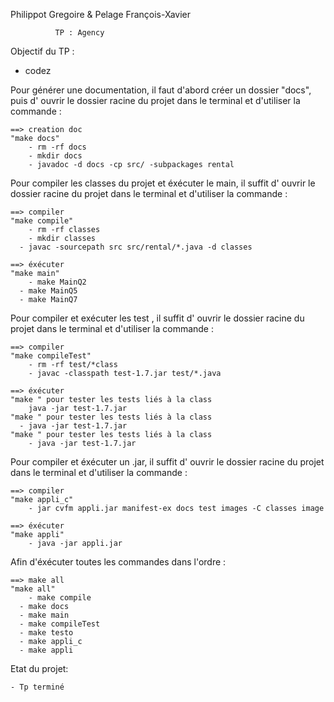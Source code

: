 Philippot Gregoire & Pelage François-Xavier

              TP : Agency

Objectif du TP :

  - codez

  Pour générer une documentation, il faut d'abord créer un dossier "docs",
  puis d' ouvrir le dossier racine du projet dans le terminal et d'utiliser la commande :

  	==> creation doc
  	"make docs"
  		- rm -rf docs
  		- mkdir docs
  		- javadoc -d docs -cp src/ -subpackages rental

  Pour compiler les classes du projet et éxécuter le main,
  il suffit d' ouvrir le dossier racine du projet dans le terminal et d'utiliser la commande :

  	==> compiler
  	"make compile"
  		- rm -rf classes
  		- mkdir classes
      - javac -sourcepath src src/rental/*.java -d classes

    ==> éxécuter
  	"make main"
  		- make MainQ2
      - make MainQ5
      - make MainQ7

  Pour compiler et exécuter les test ,
  il suffit d' ouvrir le dossier racine du projet dans le terminal et d'utiliser la commande :

  	==> compiler
  	"make compileTest"
  		- rm -rf test/*class
  		- javac -classpath test-1.7.jar test/*.java

  	==> éxécuter
  	"make "	pour tester les tests liés à la class
  		java -jar test-1.7.jar
    "make " pour tester les tests liés à la class
      - java -jar test-1.7.jar
  	"make " pour tester les tests liés à la class
  		- java -jar test-1.7.jar

  Pour compiler et éxécuter un .jar,
  il suffit d' ouvrir le dossier racine du projet dans le terminal et d'utiliser la commande :

  	==> compiler
  	"make appli_c"
  		- jar cvfm appli.jar manifest-ex docs test images -C classes image

  	==> éxécuter
  	"make appli"
  		- java -jar appli.jar


  Afin d'éxécuter toutes les commandes dans l'ordre :

  	==> make all
  	"make all"
    	- make compile
      -	make docs
      -	make main
      -	make compileTest
      -	make testo
      -	make appli_c
      -	make appli

  Etat du projet:

  	- Tp terminé
